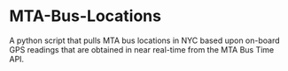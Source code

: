 MTA-Bus-Locations
=================
A python script that pulls MTA bus locations in NYC based upon on-board GPS readings that are obtained in near real-time from the MTA Bus Time API.
